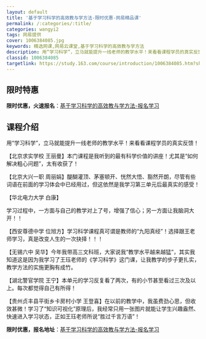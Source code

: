 ```yaml
---
layout: default
title: '基于学习科学的高效教与学方法-限时优惠-网易精品课'
permalink: /:categories/:title/
categories: wangyi2
tags: 网易提供
cover: 1006384085.jpg
keywords: 精选网课,网易云课堂,基于学习科学的高效教与学方法
description: 用“学习科学”，立马就能提升一线老师的教学水平！来看看课程学员的真实反馈！【北京求实学校王丽曼】本门课程是我听到的最有科
classid: 1006384085
targetlink: https://study.163.com/course/introduction/1006384085.htm?share=1&shareId=1025206652&utm_campaign=share&utm_medium=iphoneShare&utm_source=&utm_u=1025206652
---
```


## 限时特惠

**限时优惠，火速报名**：[基于学习科学的高效教与学方法-报名学习](https://study.163.com/course/introduction/1006384085.htm?share=1&shareId=1025206652&utm_campaign=share&utm_medium=iphoneShare&utm_source=&utm_u=1025206652)

## 课程介绍

用“学习科学”，立马就能提升一线老师的教学水平！来看看课程学员的真实反馈！

【北京求实学校 王丽曼】本门课程是我听到的最有科学价值的讲座！尤其是“如何解决粗心问题”，太有收获了！

【北京大兴一职 周丽娟】醍醐灌顶、茅塞顿开、恍然大悟、豁然开朗，尽管有些词语在前面的学习体会中已经用过，但这依然是我学习第三单元后最真实的感受！

【华北电力大学 白康】

学习过程中，一方面与自己的教学对上了号，增强了信心；另一方面让我脑洞大开！！

【西安尊德中学 位旭方】学习科学课程真可谓是教师的“九阳真经”！选择跟王老师学习，真是改变人生的一次抉择！！！

【无锡六中 吴华】今年我带高三文科班，大家说我“教学水平越来越猛”，其实我知道这是因为我学习了王珏老师的《学习科学》这门课，让我教学的步子更扎实，教学方法的实施更胸有成竹。

【湖北警官学院 王宁】本单元的学习反复看了两次，有的小节甚至看过三次及以上。每次都觉得自己有所得！

【贵州贞丰县平街乡卡房村小学  王登喜】在以前的教学中，我虽费劲心思，但收效甚微！学习了“知识可视化”原理后，我经常只用一张图片就能让学生兴趣盎然、快速进入学习状态，正如王珏老师所说“胜过千言万语”！

**限时优惠，报名地址**：[基于学习科学的高效教与学方法-报名学习](https://study.163.com/course/introduction/1006384085.htm?share=1&shareId=1025206652&utm_campaign=share&utm_medium=iphoneShare&utm_source=&utm_u=1025206652)

